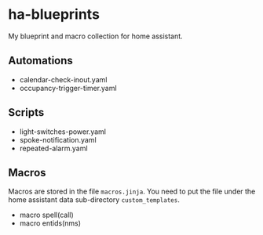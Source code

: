 # ha-blueprints
My blueprint and macro collection for home assistant.
## Automations


* calendar-check-inout.yaml
* occupancy-trigger-timer.yaml

## Scripts


* light-switches-power.yaml
* spoke-notification.yaml
* repeated-alarm.yaml

## Macros

Macros are stored in the file `macros.jinja`. You need to put the file under the 
home assistant data sub-directory `custom_templates`.


* macro spell(call)
* macro entids(nms)
